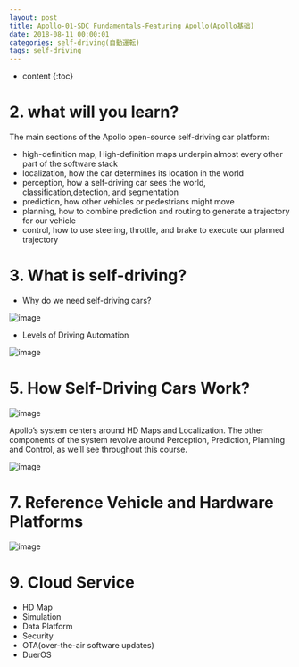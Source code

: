 ```yaml
---
layout: post
title: Apollo-01-SDC Fundamentals-Featuring Apollo(Apollo基础)
date: 2018-08-11 00:00:01
categories: self-driving(自動運転)
tags: self-driving
---
```

* content
{:toc}

# 2. what will you learn?

The main sections of the Apollo open-source self-driving car platform:
- high-definition map, High-definition maps underpin almost every other part of the software stack
- localization, how the car determines its location in the world
- perception, how a self-driving car sees the world, classification,detection, and segmentation
- prediction, how other vehicles or pedestrians might move
- planning, how to combine prediction and routing to generate a trajectory for our vehicle
- control, how to use steering, throttle, and brake to execute our planned trajectory

# 3. What is self-driving?

- Why do we need self-driving cars?

![image](https://user-images.githubusercontent.com/18595935/43991801-e876ccca-9dae-11e8-89ca-e8a997421fa5.png)

- Levels of Driving Automation

![image](https://user-images.githubusercontent.com/18595935/43991897-d8b3b2ec-9db0-11e8-84ab-3e961ac8b9f9.png)

# 5. How Self-Driving Cars Work?

![image](https://user-images.githubusercontent.com/18595935/43992028-26ff36d6-9db3-11e8-8d14-2a27fbf274ec.png)

Apollo’s system centers around HD Maps and Localization. The other components of the system revolve around Perception, Prediction, Planning and Control, as we’ll see throughout this course.

![image](https://user-images.githubusercontent.com/18595935/43992029-298e36ae-9db3-11e8-8bf6-d0ad0eb4e1bf.png)

# 7. Reference Vehicle and Hardware Platforms

![image](https://user-images.githubusercontent.com/18595935/43992144-2718773e-9db5-11e8-9471-0778f00d5c29.png)



# 9. Cloud Service

- HD Map
- Simulation
- Data Platform
- Security
- OTA(over-the-air software updates)
- DuerOS


